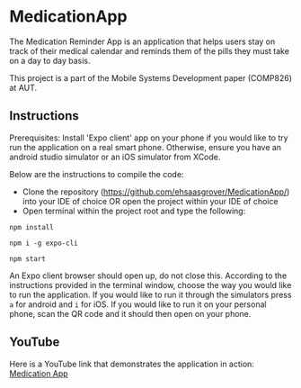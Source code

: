 # MedicationApp
The Medication Reminder App is an application that helps users stay on track of their medical calendar and reminds them of the pills they must take on a day to day basis. 

This project is a part of the Mobile Systems Development paper (COMP826) at AUT. 

## Instructions
Prerequisites: 
Install 'Expo client' app on your phone if you would like to try run the application on a real smart phone.
Otherwise, ensure you have an android studio simulator or an iOS simulator from XCode. 

Below are the instructions to compile the code:

 - Clone the repository (https://github.com/ehsaasgrover/MedicationApp/) into your IDE of choice OR open the project within your IDE of choice
 - Open terminal within the project root and type the following:
 
`npm install`

`npm i -g expo-cli`

`npm start`

An Expo client browser should open up, do not close this. 
According to the instructions provided in the terminal window, choose the way you would like to run the application. 
If you would like to run it through the simulators press `a` for android and `i` for iOS.
If you would like to run it on your personal phone, scan the QR code and it should then open on your phone. 

## YouTube
Here is a YouTube link that demonstrates the application in action: 
[Medication App](https://www.youtube.com/watch?v=riHfTBKAG2A)



